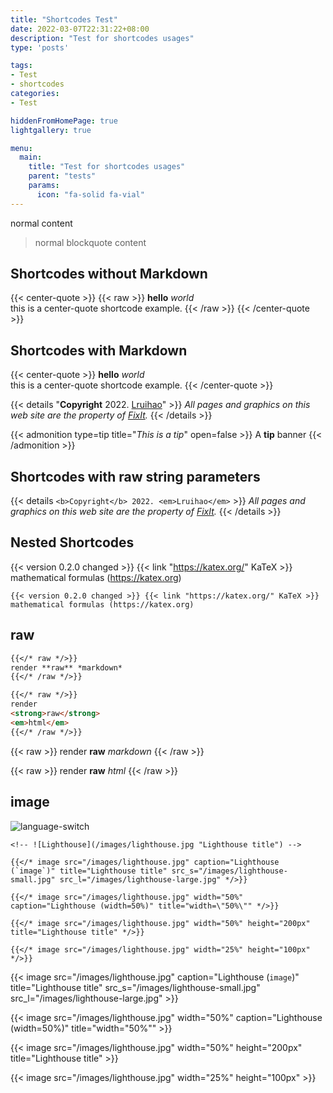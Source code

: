 ```yaml
---
title: "Shortcodes Test"
date: 2022-03-07T22:31:22+08:00
description: "Test for shortcodes usages"
type: 'posts'

tags:
- Test
- shortcodes
categories:
- Test

hiddenFromHomePage: true
lightgallery: true

menu:
  main:
    title: "Test for shortcodes usages"
    parent: "tests"
    params:
      icon: "fa-solid fa-vial"
---
```


normal content

> normal blockquote content

## Shortcodes without Markdown

{{< center-quote >}}
{{< raw >}}
**hello** *world*  
this is a center-quote shortcode example.
{{< /raw >}}
{{< /center-quote >}}

## Shortcodes with Markdown

{{< center-quote >}}
**hello** *world*  
this is a center-quote shortcode example.
{{< /center-quote >}}

{{< details "**Copyright** 2022. [Lruihao](https://lruihao.cn/)" >}}
*All pages and graphics on this web site are the property of [FixIt](/).*
{{< /details >}}

{{< admonition type=tip title="*This is a tip*" open=false >}}
A **tip** banner
{{< /admonition >}}

## Shortcodes with raw string parameters

{{< details `<b>Copyright</b> 2022. <em>Lruihao</em>` >}}
*All pages and graphics on this web site are the property of [FixIt](/).*
{{< /details >}}

## Nested Shortcodes

{{< version 0.2.0 changed >}} {{< link "https://katex.org/" KaTeX >}} mathematical formulas (https://katex.org)

```code
{{< version 0.2.0 changed >}} {{< link "https://katex.org/" KaTeX >}} mathematical formulas (https://katex.org)
```

## raw

```markdown
{{</* raw */>}}
render **raw** *markdown*
{{</* /raw */>}}

{{</* raw */>}}
render
<strong>raw</strong>
<em>html</em>
{{</* /raw */>}}
```

{{< raw >}}
render **raw** *markdown*
{{< /raw >}}

{{< raw >}}
render
<strong>raw</strong>
<em>html</em>
{{< /raw >}}

## image

![language-switch](/theme-documentation-basics/language-switch.gif)

```go-html-template
<!-- ![Lighthouse](/images/lighthouse.jpg "Lighthouse title") -->

{{</* image src="/images/lighthouse.jpg" caption="Lighthouse (`image`)" title="Lighthouse title" src_s="/images/lighthouse-small.jpg" src_l="/images/lighthouse-large.jpg" */>}}

{{</* image src="/images/lighthouse.jpg" width="50%" caption="Lighthouse (width=50%)" title="width=\"50%\"" */>}}

{{</* image src="/images/lighthouse.jpg" width="50%" height="200px" title="Lighthouse title" */>}}

{{</* image src="/images/lighthouse.jpg" width="25%" height="100px" */>}}
```

<!-- ![Lighthouse](/images/lighthouse.jpg "Lighthouse title") -->

{{< image src="/images/lighthouse.jpg" caption="Lighthouse (`image`)" title="Lighthouse title" src_s="/images/lighthouse-small.jpg" src_l="/images/lighthouse-large.jpg" >}}

{{< image src="/images/lighthouse.jpg" width="50%" caption="Lighthouse (width=50%)" title="width=\"50%\"" >}}

{{< image src="/images/lighthouse.jpg" width="50%" height="200px" title="Lighthouse title" >}}

{{< image src="/images/lighthouse.jpg" width="25%" height="100px" >}}

